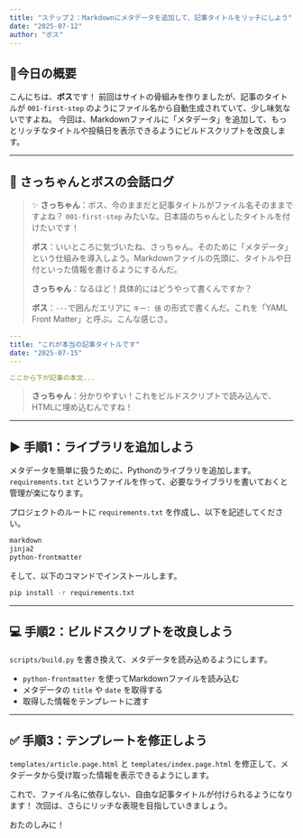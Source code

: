 ```yaml
---
title: "ステップ２：Markdownにメタデータを追加して、記事タイトルをリッチにしよう"
date: "2025-07-12"
author: "ボス"
---
```

## 🎩今日の概要

こんにちは、**ボス**です！
前回はサイトの骨組みを作りましたが、記事のタイトルが `001-first-step` のようにファイル名から自動生成されていて、少し味気ないですよね。
今回は、Markdownファイルに「メタデータ」を追加して、もっとリッチなタイトルや投稿日を表示できるようにビルドスクリプトを改良します。

---

## 🤖 さっちゃんとボスの会話ログ

> ✨ **さっちゃん**：ボス、今のままだと記事タイトルがファイル名そのままですよね？ `001-first-step` みたいな。日本語のちゃんとしたタイトルを付けたいです！
>
> **ボス**：いいところに気づいたね、さっちゃん。そのために「メタデータ」という仕組みを導入しよう。Markdownファイルの先頭に、タイトルや日付といった情報を書けるようにするんだ。
>
> **さっちゃん**：なるほど！具体的にはどうやって書くんですか？
>
> **ボス**：`---`で囲んだエリアに `キー: 値` の形式で書くんだ。これを「YAML Front Matter」と呼ぶ。こんな感じさ。

```yaml
---
title: "これが本当の記事タイトルです"
date: "2025-07-15"
---

ここから下が記事の本文...
```

> **さっちゃん**：分かりやすい！これをビルドスクリプトで読み込んで、HTMLに埋め込むんですね！

---

## ▶️ 手順1：ライブラリを追加しよう

メタデータを簡単に扱うために、Pythonのライブラリを追加します。
`requirements.txt` というファイルを作って、必要なライブラリを書いておくと管理が楽になります。

プロジェクトのルートに `requirements.txt` を作成し、以下を記述してください。

```txt
markdown
jinja2
python-frontmatter
```

そして、以下のコマンドでインストールします。

```bash
pip install -r requirements.txt
```

---

## 💻 手順2：ビルドスクリプトを改良しよう

`scripts/build.py` を書き換えて、メタデータを読み込めるようにします。

*   `python-frontmatter` を使ってMarkdownファイルを読み込む
*   メタデータの `title` や `date` を取得する
*   取得した情報をテンプレートに渡す

---

## ✅ 手順3：テンプレートを修正しよう

`templates/article.page.html` と `templates/index.page.html` を修正して、メタデータから受け取った情報を表示できるようにします。

これで、ファイル名に依存しない、自由な記事タイトルが付けられるようになります！
次回は、さらにリッチな表現を目指していきましょう。

おたのしみに！